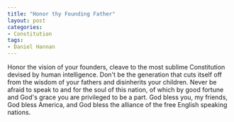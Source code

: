 ```yaml
---
title: "Honor thy Founding Father"
layout: post
categories:
- Constitution
tags:
- Daniel Hannan
---
```


Honor the vision of your founders, cleave to the most sublime Constitution devised by human intelligence. Don't be the generation that cuts itself off from the wisdom of your fathers and disinherits your children. Never be afraid to speak to and for the soul of this nation, of which by good fortune and God's grace you are privileged to be a part. God bless you, my friends, God bless America, and God bless the alliance of the free English speaking nations.